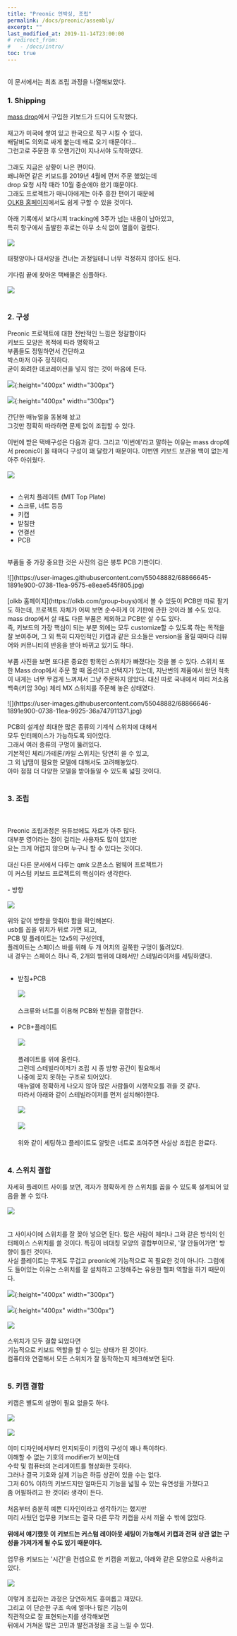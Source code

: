 ```yaml
---
title: "Preonic 언박싱, 조립"
permalink: /docs/preonic/assembly/
excerpt: ""
last_modified_at: 2019-11-14T23:00:00
# redirect_from:
#   - /docs/intro/
toc: true
---
```

<br>이 문서에서는 최초 조립 과정을 나열해보았다.<br>

### 1. Shipping<br>
[mass drop](https://drop.com/buy/preonic-mechanical-keyboard)에서 구입한 키보드가 드디어 도착했다.
<br><br>재고가 미국에 쌓여 있고 한국으로 직구 시킬 수 있다.
<br>배달비도 의외로 싸게 붙는데 배로 오기 때문이다...
<br>그런고로 주문한 후 오랜기간이 지나서야 도착하였다.
<br><br>그래도 지금은 상황이 나은 편이다.
<br>왜냐하면 같은 키보드를 2019년 4월에 먼저 주문 했었는데
<br>drop 요청 시작 때라 10월 중순에야 왔기 떄문이다.
<br>그래도 프로젝트가 매니아에게는 아주 흥한 편이기 때문에
<br>[OLKB 홈페이지](https://olkb.com/)에서도 쉽게 구할 수 있을 것이다.
<br><br>아래 기록에서 보다시피 tracking에 3주가 넘는 내용이 남아있고,
<br>특히 항구에서 출발한 후로는 아무 소식 없이 열흘이 걸렸다.
<br><br>![](https://user-images.githubusercontent.com/55048882/68869872-3a419f00-073d-11ea-89d2-7ff627c01892.png)
<br><br>태평양이나 대서양을 건너는 과정일테니 너무 걱정하지 않아도 된다.
<br><br>기다림 끝에 찾아온 택배물은 심플하다.
<br><br>![](https://user-images.githubusercontent.com/55048882/68866640-17f95280-0738-11ea-94df-e752e3823cc1.jpg)
<br><br>
### 2. 구성
Preonic 프로젝트에 대한 전반적인 느낌은 정갈함이다<br>
키보드 모양은 목적에 따라 명확하고<br>
부품들도 정밀하면서 간단하고<br>
박스마저 아주 정직하다.<br>
굳이 화려한 데코레이션을 넣지 않는 것이 마음에 든다.<br><br>
![](https://user-images.githubusercontent.com/55048882/68866641-17f95280-0738-11ea-94ce-38c31b72d8f7.jpg){:height="400px" width="300px"}<br><br>
![](https://user-images.githubusercontent.com/55048882/68866642-17f95280-0738-11ea-8efb-e47c246b71e2.jpg){:height="400px" width="300px"}<br><br>
간단한 매뉴얼을 동봉해 놨고<br>
그것만 정확히 따라하면 문제 없이 조립할 수 있다.<br><br>
이번에 받은 택배구성은 다음과 같다. 그리고 '이번에'라고 말하는 이유는 mass drop에서 preonic이 올 때마다 구성이 꽤 달랐기 때문이다. 이번엔 키보드 보관용 백이 없는게 아주 아쉬웠다.
<br><br>![](https://user-images.githubusercontent.com/55048882/68866644-1891e900-0738-11ea-8904-246c86856d8c.jpg)
<br><br>
- 스위치 플레이트 (MIT Top Plate)
- 스크류, 너트 등등
- 키캡
- 받침판
- 연결선
- PCB
<br>
부품들 중 가장 중요한 것은 사진의 검은 봉투 PCB 기판이다.<br><br>
![](https://user-images.githubusercontent.com/55048882/68866645-1891e900-0738-11ea-9575-e8eae545f805.jpg)<br><br>
[olkb 홈페이지](https://olkb.com/group-buys)에서 볼 수 있듯이 PCB만 따로 팔기도 하는데, 프로젝트 자체가 어찌 보면 순수하게 이 기판에 관한 것이라 볼 수도 있다. mass drop에서 살 때도 다른 부품은 제외하고 PCB만 살 수도 있다.
<br> 즉, 키보드의 가장 핵심이 되는 부분 외에는 모두 customize할 수 있도록 하는 목적을 잘 보여주며, 그 외 특히 디자인적인 키캡과 같은 요소들은 version을 올릴 때마다 리뷰어와 커뮤니티의 반응을 받아 바뀌고 있기도 하다.
<br><br>부품 사진을 보면 또다른 중요한 항목인 스위치가 빠졌다는 것을 볼 수 있다. 스위치 또한 Mass drop에서 주문 할 때 옵션이고 선택지가 있는데, 지난번의 제품에서 왔던 적축이 내게는 너무 무겁게 느껴져서 그냥 주문하지 않았다. 대신 따로 국내에서 미리 저소음 백축(키압 30g) 체리 MX 스위치를 주문해 놓은 상태였다.
<br><br>![](https://user-images.githubusercontent.com/55048882/68866646-1891e900-0738-11ea-9925-36a747911371.jpg)
<br><br>
PCB의 설계상 최대한 많은 종류의 기계식 스위치에 대해서<br>
모두 인터페이스가 가능하도록 되어있다.<br>
그래서 여러 종류의 구멍이 뚫려있다.<br>
기본적인 체리/가테론/카일 스위치는 당연히 쓸 수 있고,<br>
그 외 납땜이 필요한 모델에 대해서도 고려해놓았다.<br>
아마 점점 더 다양한 모델을 받아들일 수 있도록 넓힐 것이다.<br><br>

### 3. 조립
<br><br>Preonic 조립과정은 유튜브에도 자료가 아주 많다.
<br>대부분 영어라는 점이 걸리는 사용자도 많이 있지만
<br>요는 크게 어렵지 않으며 누구나 할 수 있다는 것이다.
<br><br>대신 다른 문서에서 다루는 qmk 오픈소스 펌웨어 프로젝트가
<br>이 커스텀 키보드 프로젝트의 핵심이라 생각한다.
<br><br>- 방향
<br><br>![](https://user-images.githubusercontent.com/55048882/68866647-1891e900-0738-11ea-9c43-5138ed6b9bd6.jpg)
<br><br>위와 같이 방향을 맞춰야 함을 확인해본다.
<br>usb를 꼽을 위치가 뒤로 가면 되고,
<br>PCB 및 플레이트는 12x5의 구성인데,
<br>플레이트는 스페이스 바를 위해 두 개 어치의 길쭉한 구멍이 뚫려있다.
<br>내 경우는 스페이스 하나 즉, 2개의 범위에 대해서만 스테빌라이저를 세팅하였다.<br><br>
- 받침+PCB<br><br>
![](https://user-images.githubusercontent.com/55048882/68866649-192a7f80-0738-11ea-91aa-a3b1de97081d.jpg)<br><br>
스크류와 너트를 이용해 PCB와 받침을 결합한다.<br><br>
- PCB+플레이트<br><br>
![](https://user-images.githubusercontent.com/55048882/68866651-192a7f80-0738-11ea-9349-0880af4d7e7e.jpg)<br><br>
플레이트를 위에 올린다. <br>
그런데 스테빌라이저가 조립 시 종 방향 공간이 필요해서
<br>나중에 꽂지 못하는 구조로 되어있다.
<br>매뉴얼에 정확하게 나오지 않아 많은 사람들이 시행착오를 겪을 것 같다.
<br>따라서 아래와 같이 스테빌라이저를 먼저 설치해야한다.<br><br>
![](https://user-images.githubusercontent.com/55048882/68866652-19c31600-0738-11ea-8800-051f6160ff8a.jpg)<br><br>
![](https://user-images.githubusercontent.com/55048882/68866653-19c31600-0738-11ea-9db7-0c9ad2566d54.jpg)<br><br>
위와 같이 세팅하고 플레이트도 알맞은 너트로 조여주면 사실상 조립은 완료다.<br><br>
### 4. 스위치 결합<br>
자세히 플레이트 사이를 보면, 격자가 정확하게 한 스위치를 꼽을 수 있도록 설계되어 있음을 볼 수 있다.<br><br>
![](https://user-images.githubusercontent.com/55048882/68866654-19c31600-0738-11ea-86c5-d565e2f33730.jpg)<br><br>
<br>그 사이사이에 스위치를 잘 꽂아 넣으면 된다. 많은 사람이 체리나 그와 같은 방식의 인터페이스 스위치를 쓸 것이다. 특징이 비대칭 모양의 결합부이므로, '잘 안들어가면' 방향이 틀린 것이다.
<br>사실 플레이트는 무게도 무겁고 preonic에 기능적으로 꼭 필요한 것이 아니다. 그럼에도 들어있는 이유는 스위치를 잘 설치하고 고정해주는 유용한 헬퍼 역할을 하기 때문이다.
<br><br>![](https://user-images.githubusercontent.com/55048882/68866656-1a5bac80-0738-11ea-9ee4-3123523565c4.jpg){:height="400px" width="300px"}
<br><br>![](https://user-images.githubusercontent.com/55048882/68866655-19c31600-0738-11ea-90ad-5ac249db8d6f.jpg){:height="400px" width="300px"}
<br><br>![](https://user-images.githubusercontent.com/55048882/68866660-1af44300-0738-11ea-8834-6187d0cbe97a.jpg)
<br><br>스위치가 모두 결합 되었다면<br>
기능적으로 키보드 역할을 할 수 있는 상태가 된 것이다.<br>
컴퓨터와 연결해서 모든 스위치가 잘 동작하는지 체크해보면 된다.<br><br>
### 5. 키캡 결합<br>
키캡은 별도의 설명이 필요 없을듯 하다.<br><br>
![](https://user-images.githubusercontent.com/55048882/68866661-1af44300-0738-11ea-92b8-51b818d8cb80.jpg)<br><br>
![](https://user-images.githubusercontent.com/55048882/68866662-1af44300-0738-11ea-851f-9710f4fb2272.jpg)<br><br>
이미 디자인에서부터 인지되듯이 키캡의 구성이 꽤나 특이하다.<br>
이해할 수 없는 기호의 modifier가 보이는데<br>
수학 및 컴퓨터의 논리게이트를 형상화한 듯하다.<br>
그러나 결국 기호와 실제 기능은 하등 상관이 있을 수는 없다.<br>
그저 60% 이하의 키보드지만 얼마든지 기능을 넓힐 수 있는 유연성을 가졌다고<br>
좀 어필하려고 한 것이라 생각이 든다.<br><br>
처음부터 충분히 예쁜 디자인이라고 생각하기는 했지만<br>
미리 사뒀던 업무용 키보드는 결국 다른 무각 키캡을 사서 끼울 수 밖에 없었다.<br><br>
**위에서 얘기했듯 이 키보드는 커스텀 레이아웃 세팅이 가능해서 키캡과 전혀 상관 없는 구성을 가져가게 될 수도 있기 때문이다.**<br><br>
업무용 키보드는 '시간'을 컨셉으로 한 키캡을 끼웠고, 아래와 같은 모양으로 사용하고 있다.<br><br>
![](https://user-images.githubusercontent.com/55048882/68866637-1760bc00-0738-11ea-9a16-8488291b41ce.jpg)<br><br>
이렇게 조립하는 과정은 당연하게도 흥미롭고 재밌다.<br>
그리고 이 단순한 구조 속에 얼마나 많은 기능이<br>
직관적으로 잘 표현되는지를 생각해보면<br>
뒤에서 거쳐온 많은 고민과 발전과정을 조금 느낄 수 있다.<br>